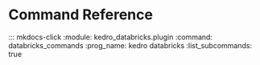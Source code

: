 # Command Reference
::: mkdocs-click
    :module: kedro_databricks.plugin
    :command: databricks_commands
    :prog_name: kedro databricks
    :list_subcommands: true
